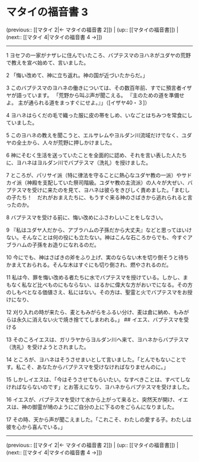 # マタイの福音書 3

(previous:: [[マタイ 2|← マタイの福音書 2]]) | (up:: [[マタイの福音書]]) | (next:: [[マタイ 4|マタイの福音書 4 →]])

***


1 ヨセフの一家がナザレに住んでいたころ、バプテスマのヨハネがユダヤの荒野で教えを宣べ始めて、言いました。 

2 「悔い改めて、神に立ち返れ。神の国が近づいたからだ。」 

3 このバプテスマのヨハネの働きについては、その数百年前、すでに預言者イザヤが語っています。 「荒野から叫ぶ声が聞こえる。 『主のための道を準備せよ。 主が通られる道をまっすぐにせよ。』」（[イザヤ40・３]） 

4 ヨハネはらくだの毛で織った服に皮の帯をしめ、いなごとはちみつを常食にしていました。 

5 このヨハネの教えを聞こうと、エルサレムやヨルダン川流域だけでなく、ユダヤの全土から、人々が荒野に押しかけました。 

6 神にそむく生活を送っていたことを全面的に認め、それを言い表した人たちに、ヨハネはヨルダン川でバプテスマ（洗礼）を授けました。 

7 ところが、パリサイ派（特に律法を守ることに熱心なユダヤ教の一派）やサドカイ派（神殿を支配していた祭司階級。ユダヤ教の主流派）の人々が大ぜい、バプテスマを受けに来たのを見て、ヨハネは彼らをきびしく責めました。「まむしの子たち！　だれがおまえたちに、もうすぐ来る神のさばきから逃れられると言ったのか。 

8 バプテスマを受ける前に、悔い改めにふさわしいことをしなさい。 

9 『私はユダヤ人だから、アブラハムの子孫だから大丈夫』などと思ってはいけない。そんなことは何の役にも立たない。神はこんな石ころからでも、今すぐアブラハムの子孫をお造りになれるのだ。 

10 今にでも、神はさばきの斧をふり上げ、実のならない木を切り倒そうと待ちかまえておられる。そんな木はすぐにも切り倒され、燃やされるのだ。 

11 私は今、罪を悔い改める者たちに水でバプテスマを授けている。しかし、まもなく私など比べものにもならない、はるかに偉大な方がおいでになる。その方のしもべとなる価値さえ、私にはない。その方は、聖霊と火でバプテスマをお授けになり、 

12 刈り入れの時が来たら、麦ともみがらをふるい分け、麦は倉に納め、もみがらは永久に消えない火で焼き捨ててしまわれる。」 ## イエス、バプテスマを受ける 

13 そのころイエスは、ガリラヤからヨルダン川へ来て、ヨハネからバプテスマ（洗礼）を受けようとされました。 

14 ところが、ヨハネはそうさせまいとして言いました。「とんでもないことです。私こそ、あなたからバプテスマを受けなければなりませんのに。」 

15 しかしイエスは、「今はそうさせてもらいたい。なすべきことは、すべてしなければならないのです」とお答えになり、ヨハネからバプテスマを受けました。 

16 イエスが、バプテスマを受けて水から上がって来ると、突然天が開け、イエスは、神の御霊が鳩のようにご自分の上に下るのをごらんになりました。 

17 その時、天から声が聞こえました。「これこそ、わたしの愛する子。わたしは彼を心から喜んでいる。」

***

(previous:: [[マタイ 2|← マタイの福音書 2]]) | (up:: [[マタイの福音書]]) | (next:: [[マタイ 4|マタイの福音書 4 →]])
